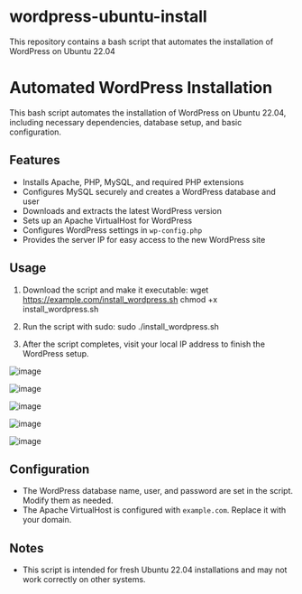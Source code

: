 # wordpress-ubuntu-install
This repository contains a bash script that automates the installation of WordPress on Ubuntu 22.04

# Automated WordPress Installation

This bash script automates the installation of WordPress on Ubuntu 22.04, including necessary dependencies, database setup, and basic configuration.

## Features

- Installs Apache, PHP, MySQL, and required PHP extensions
- Configures MySQL securely and creates a WordPress database and user
- Downloads and extracts the latest WordPress version
- Sets up an Apache VirtualHost for WordPress
- Configures WordPress settings in `wp-config.php`
- Provides the server IP for easy access to the new WordPress site

## Usage

1. Download the script and make it executable:
wget https://example.com/install_wordpress.sh
chmod +x install_wordpress.sh

2. Run the script with sudo:
sudo ./install_wordpress.sh

3. After the script completes, visit your local IP address to finish the WordPress setup.

![image](https://github.com/user-attachments/assets/13956f7b-e419-42e9-a07d-1bbbba4b95c4)


![image](https://github.com/user-attachments/assets/e67d9e09-8332-4e9f-b88b-d8db4491a557)


![image](https://github.com/user-attachments/assets/8801511b-42c5-4c25-bfed-972bf5a75ef1)


![image](https://github.com/user-attachments/assets/00a7e62c-c4ea-4801-84a5-7eb1959867d8)


![image](https://github.com/user-attachments/assets/f2dd46bb-e551-48a7-9dd9-be732c9668fb)




## Configuration

- The WordPress database name, user, and password are set in the script. Modify them as needed.
- The Apache VirtualHost is configured with `example.com`. Replace it with your domain.

## Notes

- This script is intended for fresh Ubuntu 22.04 installations and may not work correctly on other systems.
